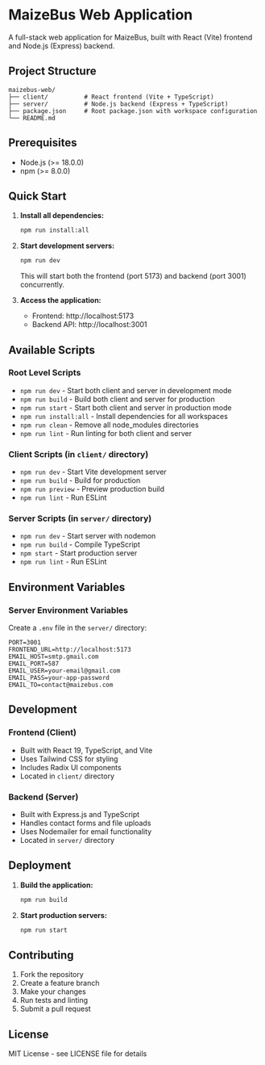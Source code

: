 # MaizeBus Web Application

A full-stack web application for MaizeBus, built with React (Vite) frontend and Node.js (Express) backend.

## Project Structure

```
maizebus-web/
├── client/          # React frontend (Vite + TypeScript)
├── server/          # Node.js backend (Express + TypeScript)
├── package.json     # Root package.json with workspace configuration
└── README.md
```

## Prerequisites

- Node.js (>= 18.0.0)
- npm (>= 8.0.0)

## Quick Start

1. **Install all dependencies:**
   ```bash
   npm run install:all
   ```

2. **Start development servers:**
   ```bash
   npm run dev
   ```
   This will start both the frontend (port 5173) and backend (port 3001) concurrently.

3. **Access the application:**
   - Frontend: http://localhost:5173
   - Backend API: http://localhost:3001

## Available Scripts

### Root Level Scripts
- `npm run dev` - Start both client and server in development mode
- `npm run build` - Build both client and server for production
- `npm run start` - Start both client and server in production mode
- `npm run install:all` - Install dependencies for all workspaces
- `npm run clean` - Remove all node_modules directories
- `npm run lint` - Run linting for both client and server

### Client Scripts (in `client/` directory)
- `npm run dev` - Start Vite development server
- `npm run build` - Build for production
- `npm run preview` - Preview production build
- `npm run lint` - Run ESLint

### Server Scripts (in `server/` directory)
- `npm run dev` - Start server with nodemon
- `npm run build` - Compile TypeScript
- `npm start` - Start production server
- `npm run lint` - Run ESLint

## Environment Variables

### Server Environment Variables
Create a `.env` file in the `server/` directory:

```env
PORT=3001
FRONTEND_URL=http://localhost:5173
EMAIL_HOST=smtp.gmail.com
EMAIL_PORT=587
EMAIL_USER=your-email@gmail.com
EMAIL_PASS=your-app-password
EMAIL_TO=contact@maizebus.com
```

## Development

### Frontend (Client)
- Built with React 19, TypeScript, and Vite
- Uses Tailwind CSS for styling
- Includes Radix UI components
- Located in `client/` directory

### Backend (Server)
- Built with Express.js and TypeScript
- Handles contact forms and file uploads
- Uses Nodemailer for email functionality
- Located in `server/` directory

## Deployment

1. **Build the application:**
   ```bash
   npm run build
   ```

2. **Start production servers:**
   ```bash
   npm run start
   ```

## Contributing

1. Fork the repository
2. Create a feature branch
3. Make your changes
4. Run tests and linting
5. Submit a pull request

## License

MIT License - see LICENSE file for details
